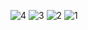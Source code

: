 ![4](https://github.com/user-attachments/assets/eb591cbe-cf75-4cf6-94bb-8c2e67ac5566)
![3](https://github.com/user-attachments/assets/f77da28f-af38-4089-92b8-4c653811ca4c)
![2](https://github.com/user-attachments/assets/bc124e7f-5204-4b3e-8451-521e8b209e88)
![1](https://github.com/user-attachments/assets/cc7de361-952e-49b8-8cfe-f5a286c772e3)
